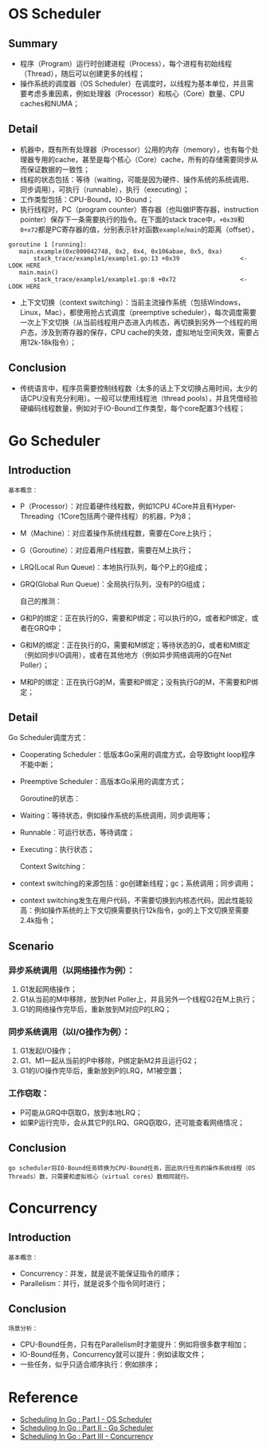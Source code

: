 # OS Scheduler
## Summary
* 程序（Program）运行时创建进程（Process），每个进程有初始线程（Thread），随后可以创建更多的线程；
* 操作系统的调度器（OS Scheduler）在调度时，以线程为基本单位，并且需要考虑多重因素，例如处理器（Processor）和核心（Core）数量、CPU caches和NUMA；

## Detail
* 机器中，既有所有处理器（Processor）公用的内存（memory），也有每个处理器专用的cache，甚至是每个核心（Core）cache，所有的存储需要同步从而保证数据的一致性；
* 线程的状态包括：等待（waiting，可能是因为硬件、操作系统的系统调用、同步调用），可执行（runnable），执行（executing）；
* 工作类型包括：CPU-Bound，IO-Bound；
* 执行线程时，PC（program counter）寄存器（也叫做IP寄存器，instruction pointer）保存下一条需要执行的指令。在下面的stack trace中，`+0x39`和`0+x72`都是PC寄存器的值，分别表示针对函数`example`/`main`的距离（offset）， 
```
goroutine 1 [running]:
   main.example(0xc000042748, 0x2, 0x4, 0x106abae, 0x5, 0xa)
       stack_trace/example1/example1.go:13 +0x39                 <- LOOK HERE
   main.main()
       stack_trace/example1/example1.go:8 +0x72                  <- LOOK HERE
```
* 上下文切换（context switching）：当前主流操作系统（包括Windows，Linux，Mac），都使用抢占式调度（preemptive scheduler），每次调度需要一次上下文切换（从当前线程用户态进入内核态，再切换到另外一个线程的用户态，涉及到寄存器的保存，CPU cache的失效，虚拟地址空间失效，需要占用12k-18k指令）；

## Conclusion
* 传统语言中，程序员需要控制线程数（太多的话上下文切换占用时间，太少的话CPU没有充分利用）。一般可以使用线程池（thread pools），并且凭借经验硬编码线程数量，例如对于IO-Bound工作类型，每个core配置3个线程；

# Go Scheduler
## Introduction
    基本概念：
* P（Processor）：对应着硬件线程数，例如1CPU 4Core并且有Hyper-Threading（1Core包括两个硬件线程）的机器，P为8；
* M（Machine）：对应着操作系统线程数，需要在Core上执行；
* G（Goroutine）：对应着用户线程数，需要在M上执行；
* LRQ(Local Run Queue)：本地执行队列，每个P上的G组成；
* GRQ(Global Run Queue)：全局执行队列，没有P的G组成；


  自己的推测：
* G和P的绑定：正在执行的G，需要和P绑定；可以执行的G，或者和P绑定，或者在GRQ中；
* G和M的绑定：正在执行的G，需要和M绑定；等待状态的G，或者和M绑定（例如同步I/O调用），或者在其他地方（例如异步网络调用的G在Net Poller）；
* M和P的绑定：正在执行G的M，需要和P绑定；没有执行G的M，不需要和P绑定；

## Detail
  Go Scheduler调度方式：
* Cooperating Scheduler：低版本Go采用的调度方式，会导致tight loop程序不能中断；
* Preemptive Scheduler：高版本Go采用的调度方式；


  Goroutine的状态：
* Waiting：等待状态，例如操作系统的系统调用，同步调用等；
* Runnable：可运行状态，等待调度；
* Executing：执行状态；

  Context Switching：
* context switching的来源包括：go创建新线程；gc；系统调用；同步调用；
* context switching发生在用户代码，不需要切换到内核态代码，因此性能较高：例如操作系统的上下文切换需要执行12k指令，go的上下文切换至需要2.4k指令；

## Scenario
### 异步系统调用（以网络操作为例）：
1. G1发起网络操作；
2. G1从当前的M中移除，放到Net Poller上，并且另外一个线程G2在M上执行；
3. G1的网络操作完毕后，重新放到M对应P的LRQ；


### 同步系统调用（以I/O操作为例）：
1. G1发起I/O操作；
2. G1、M1一起从当前的P中移除，P绑定新M2并且运行G2；
3. G1的I/O操作完毕后，重新放到P的LRQ，M1被空置；


### 工作窃取：
* P可能从GRQ中窃取G，放到本地LRQ；
* 如果P运行完毕，会从其它P的LRQ、GRQ窃取G，还可能查看网络情况；

## Conclusion
    go scheduler将IO-Bound任务转换为CPU-Bound任务，因此执行任务的操作系统线程（OS Threads）数，只需要和虚拟核心（virtual cores）数相同就行。

# Concurrency
## Introduction
    基本概念：
* Concurrency：并发，就是说不能保证指令的顺序；
* Parallelism：并行，就是说多个指令同时进行；

## Conclusion
    场景分析：
* CPU-Bound任务，只有在Parallelism时才能提升：例如将很多数字相加；
* IO-Bound任务，Concurrency就可以提升：例如读取文件；
* 一些任务，似乎只适合顺序执行：例如排序；

# Reference
* [Scheduling In Go : Part I - OS Scheduler](https://www.ardanlabs.com/blog/2018/08/scheduling-in-go-part1.html)
* [Scheduling In Go : Part II - Go Scheduler](https://www.ardanlabs.com/blog/2018/08/scheduling-in-go-part2.html)
* [Scheduling In Go : Part III - Concurrency](https://www.ardanlabs.com/blog/2018/12/scheduling-in-go-part3.html)

